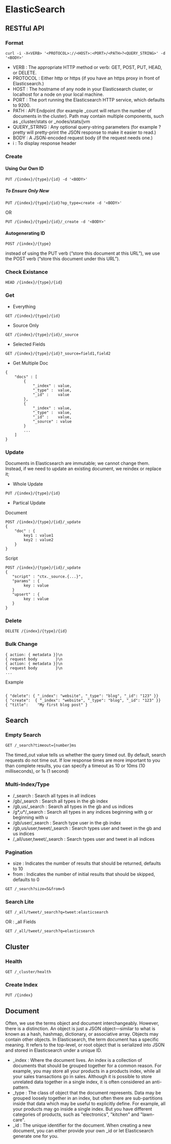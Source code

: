 # ElasticSearch

## RESTful API
### Format
``` curl -i -X<VERB> '<PROTOCOL>://<HOST>:<PORT>/<PATH>?<QUERY_STRING>' -d '<BODY>' ```
- VERB : The appropriate HTTP method or verb: GET, POST, PUT, HEAD, or DELETE.
- PROTOCOL : Either http or https (if you have an https proxy in front of Elasticsearch.)
- HOST : The hostname of any node in your Elasticsearch cluster, or localhost for a node on your local machine.
- PORT : The port running the Elasticsearch HTTP service, which defaults to 9200.
- PATH : API Endpoint (for example _count will return the number of documents in the cluster). Path may contain multiple components, such as _cluster/stats or _nodes/stats/jvm
- QUERY_STRING : Any optional query-string parameters (for example ?pretty will pretty-print the JSON response to make it easier to read.)
- BODY : A JSON-encoded request body (if the request needs one.)
- i : To display response header

### Create
#### Using Our Own ID
```PUT /{index}/{type}/{id} -d '<BODY>' ```

##### To Ensure Only New 
```PUT /{index}/{type}/{id}?op_type=create -d '<BODY>' ```

OR 

```PUT /{index}/{type}/{id}/_create -d '<BODY>' ```

#### Autogenerating ID
```POST /{index}/{type}```

instead of using the PUT verb (“store this document at this URL”), we use the POST verb (“store this document under this URL”).

### Check Existance
```HEAD /{index}/{type}/{id}```

### Get
- Everything 

```GET /{index}/{type}/{id}```
- Source Only

```GET /{index}/{type}/{id}/_source```
- Selected Fields

```GET /{index}/{type}/{id}?_source=field1,field2```

- Get Multiple Doc

```GET /_mget 
{
    "docs" : [
        {
            "_index" : value,
            "_type" :  value,
            "_id" :    value
        },
        {
            "_index" : value,
            "_type" :  value,
            "_id" :    value,
            "_source" : value
        }
        ...
    ]
}
```

### Update
Documents in Elasticsearch are immutable; we cannot change them. Instead, if we need to update an existing document, we reindex or replace it;
- Whole Update

```PUT /{index}/{type}/{id}```

- Partical Update

Document
```
POST /{index}/{type}/{id}/_update 
{
    "doc" : {
        key1 : value1
        key2 : value2
    }
}
```

Script
```
POST /{index}/{type}/{id}/_update 
{
   "script" : "ctx._source.{...}",
   "params" : {
        key : value
   }
   "upsert" : {
        key : value
   }
}
```

### Delete

```DELETE /{index}/{type}/{id}```

### Bulk Change

```
{ action: { metadata }}\n
{ request body        }\n
{ action: { metadata }}\n
{ request body        }\n
...

```

Example

```

{ "delete": { "_index": "website", "_type": "blog", "_id": "123" }}
{ "create":  { "_index": "website", "_type": "blog", "_id": "123" }}
{ "title":    "My first blog post" }

```

## Search
### Empty Search

```GET /_search?timeout={number}ms```

The timed_out value tells us whether the query timed out. By default, search requests do not time out. If low response times are more important to you than complete results, you can specify a timeout as 10 or 10ms (10 milliseconds), or 1s (1 second)

### Multi-Index/Type

- /_search : Search all types in all indices
- /gb/_search : Search all types in the gb index
- /gb,us/_search : Search all types in the gb and us indices
- /g*,u*/_search : Search all types in any indices beginning with g or beginning with u
- /gb/user/_search : Search type user in the gb index
- /gb,us/user,tweet/_search : Search types user and tweet in the gb and us indices
- /_all/user,tweet/_search : Search types user and tweet in all indices

### Pagination

- size : Indicates the number of results that should be returned, defaults to 10
- from : Indicates the number of initial results that should be skipped, defaults to 0

``` GET /_search?size=5&from=5 ```

### Search Lite

```GET /_all/tweet/_search?q=tweet:elasticsearch```

OR : _all Fields

```GET /_all/tweet/_search?q=elasticsearch```

## Cluster
### Health

```GET /_cluster/health```

### Create Index

```PUT /{index}```


## Document
Often, we use the terms object and document interchangeably. However, there is a distinction. An object is just a JSON object—similar to what is known as a hash, hashmap, dictionary, or associative array. Objects may contain other objects. In Elasticsearch, the term document has a specific meaning. It refers to the top-level, or root object that is serialized into JSON and stored in Elasticsearch under a unique ID.

- _index : Where the document lives. An index is a collection of documents that should be grouped together for a common reason. For example, you may store all your products in a products index, while all your sales transactions go in sales. Although it is possible to store unrelated data together in a single index, it is often considered an anti-pattern.
- _type : The class of object that the document represents. Data may be grouped loosely together in an index, but often there are sub-partitions inside that data which may be useful to explicitly define. For example, all your products may go inside a single index. But you have different categories of products, such as "electronics", "kitchen" and "lawn-care".
- _id : The unique identifier for the document. When creating a new document, you can either provide your own _id or let Elasticsearch generate one for you.

